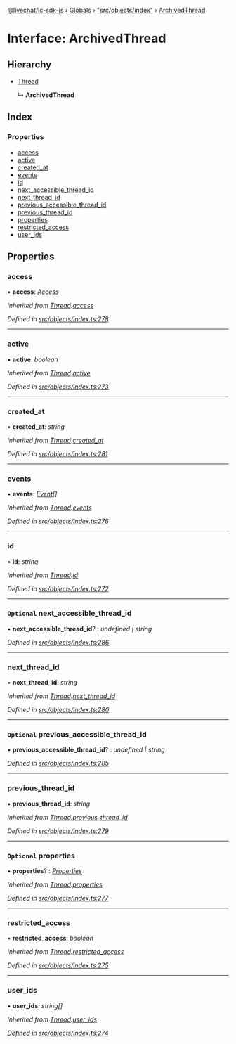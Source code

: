 [@livechat/lc-sdk-js](../README.md) › [Globals](../globals.md) › ["src/objects/index"](../modules/_src_objects_index_.md) › [ArchivedThread](_src_objects_index_.archivedthread.md)

# Interface: ArchivedThread

## Hierarchy

* [Thread](_src_objects_index_.thread.md)

  ↳ **ArchivedThread**

## Index

### Properties

* [access](_src_objects_index_.archivedthread.md#access)
* [active](_src_objects_index_.archivedthread.md#active)
* [created_at](_src_objects_index_.archivedthread.md#created_at)
* [events](_src_objects_index_.archivedthread.md#events)
* [id](_src_objects_index_.archivedthread.md#id)
* [next_accessible_thread_id](_src_objects_index_.archivedthread.md#optional-next_accessible_thread_id)
* [next_thread_id](_src_objects_index_.archivedthread.md#next_thread_id)
* [previous_accessible_thread_id](_src_objects_index_.archivedthread.md#optional-previous_accessible_thread_id)
* [previous_thread_id](_src_objects_index_.archivedthread.md#previous_thread_id)
* [properties](_src_objects_index_.archivedthread.md#optional-properties)
* [restricted_access](_src_objects_index_.archivedthread.md#restricted_access)
* [user_ids](_src_objects_index_.archivedthread.md#user_ids)

## Properties

###  access

• **access**: *[Access](_src_objects_index_.access.md)*

*Inherited from [Thread](_src_objects_index_.thread.md).[access](_src_objects_index_.thread.md#access)*

*Defined in [src/objects/index.ts:278](https://github.com/livechat/lc-sdk-js/blob/aff69b2/src/objects/index.ts#L278)*

___

###  active

• **active**: *boolean*

*Inherited from [Thread](_src_objects_index_.thread.md).[active](_src_objects_index_.thread.md#active)*

*Defined in [src/objects/index.ts:273](https://github.com/livechat/lc-sdk-js/blob/aff69b2/src/objects/index.ts#L273)*

___

###  created_at

• **created_at**: *string*

*Inherited from [Thread](_src_objects_index_.thread.md).[created_at](_src_objects_index_.thread.md#created_at)*

*Defined in [src/objects/index.ts:281](https://github.com/livechat/lc-sdk-js/blob/aff69b2/src/objects/index.ts#L281)*

___

###  events

• **events**: *[Event](../modules/_src_objects_index_.md#event)[]*

*Inherited from [Thread](_src_objects_index_.thread.md).[events](_src_objects_index_.thread.md#events)*

*Defined in [src/objects/index.ts:276](https://github.com/livechat/lc-sdk-js/blob/aff69b2/src/objects/index.ts#L276)*

___

###  id

• **id**: *string*

*Inherited from [Thread](_src_objects_index_.thread.md).[id](_src_objects_index_.thread.md#id)*

*Defined in [src/objects/index.ts:272](https://github.com/livechat/lc-sdk-js/blob/aff69b2/src/objects/index.ts#L272)*

___

### `Optional` next_accessible_thread_id

• **next_accessible_thread_id**? : *undefined | string*

*Defined in [src/objects/index.ts:286](https://github.com/livechat/lc-sdk-js/blob/aff69b2/src/objects/index.ts#L286)*

___

###  next_thread_id

• **next_thread_id**: *string*

*Inherited from [Thread](_src_objects_index_.thread.md).[next_thread_id](_src_objects_index_.thread.md#next_thread_id)*

*Defined in [src/objects/index.ts:280](https://github.com/livechat/lc-sdk-js/blob/aff69b2/src/objects/index.ts#L280)*

___

### `Optional` previous_accessible_thread_id

• **previous_accessible_thread_id**? : *undefined | string*

*Defined in [src/objects/index.ts:285](https://github.com/livechat/lc-sdk-js/blob/aff69b2/src/objects/index.ts#L285)*

___

###  previous_thread_id

• **previous_thread_id**: *string*

*Inherited from [Thread](_src_objects_index_.thread.md).[previous_thread_id](_src_objects_index_.thread.md#previous_thread_id)*

*Defined in [src/objects/index.ts:279](https://github.com/livechat/lc-sdk-js/blob/aff69b2/src/objects/index.ts#L279)*

___

### `Optional` properties

• **properties**? : *[Properties](_src_objects_index_.properties.md)*

*Inherited from [Thread](_src_objects_index_.thread.md).[properties](_src_objects_index_.thread.md#optional-properties)*

*Defined in [src/objects/index.ts:277](https://github.com/livechat/lc-sdk-js/blob/aff69b2/src/objects/index.ts#L277)*

___

###  restricted_access

• **restricted_access**: *boolean*

*Inherited from [Thread](_src_objects_index_.thread.md).[restricted_access](_src_objects_index_.thread.md#restricted_access)*

*Defined in [src/objects/index.ts:275](https://github.com/livechat/lc-sdk-js/blob/aff69b2/src/objects/index.ts#L275)*

___

###  user_ids

• **user_ids**: *string[]*

*Inherited from [Thread](_src_objects_index_.thread.md).[user_ids](_src_objects_index_.thread.md#user_ids)*

*Defined in [src/objects/index.ts:274](https://github.com/livechat/lc-sdk-js/blob/aff69b2/src/objects/index.ts#L274)*
